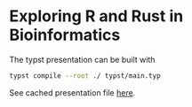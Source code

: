 # Exploring R and Rust in Bioinformatics

The typst presentation can be built with

```sh
typst compile --root ./ typst/main.typ
```

See cached presentation file [here](typst/main.pdf).
